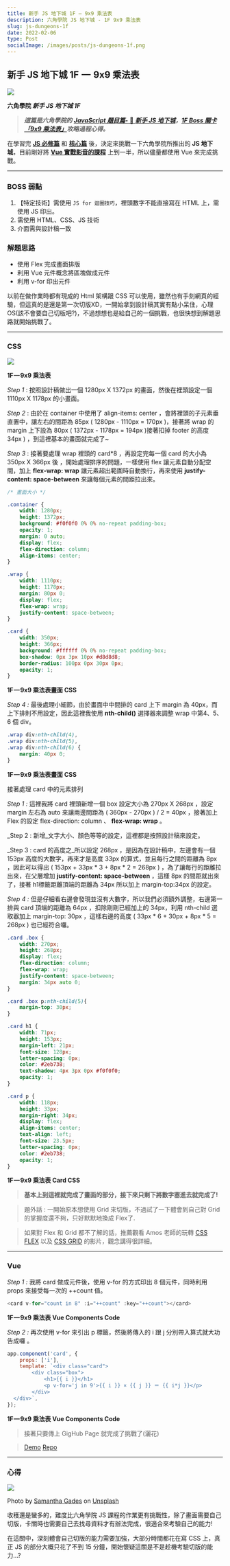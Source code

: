 ```yaml
---
title: 新手 JS 地下城 1F — 9x9 乘法表
description: 六角學院 JS 地下城 - 1F 9x9 乘法表
slug: js-dungeons-1f
date: 2022-02-06
type: Post
socialImage: /images/posts/js-dungeons-1f.png
---
```


## 新手 JS 地下城 1F  —  9x9 乘法表

![](/images/posts/js-dungeons-1f.png)

**六角學院 _新手 JS 地下城 1F_**

> **_這篇是六角學院的_** [**_JavaScript 題目篇-_** 🐲 **_新手 JS 地下城_**](https://courses.hexschool.com/courses/enrolled/674121)**_，_**[**_1F Boss 關卡「9x9 乘法表」_**](https://courses.hexschool.com/courses/javascript-js/lectures/12019663)**_攻略過程心得。_**

在學習完 [**JS 必修篇**](https://courses.hexschool.com/courses/enrolled/1463822) 和 [**核心篇**](https://courses.hexschool.com/courses/enrolled/670037) 後，決定來挑戰一下六角學院所推出的 **JS 地下城**，目前剛好將 [**Vue 實戰影音的課程**](https://courses.hexschool.com/courses/enrolled/1326387) 上到一半，所以儘量都使用 Vue 來完成挑戰。

---

### BOSS 弱點

1.  【特定技術】需使用 `JS for 迴圈技巧`，裡頭數字不能直接寫在 HTML 上，需使用 JS 印出。
2.  需使用 HTML、CSS、JS 技術
3.  介面需與設計稿一致

### 解題思路

-   使用 Flex 完成畫面排版
-   利用 Vue 元件概念將區塊做成元件
-   利用 v-for 印出元件

以前在做作業時都有現成的 Html 架構跟 CSS 可以使用，雖然也有手刻網頁的經驗，但這真的是還是第一次切版XD，一開始拿到設計稿其實有點小呆住，心理OS(該不會要自己切版吧?)，不過想想也是給自己的一個挑戰，也很快想到解題思路就開始挑戰了。

---

### CSS

![](https://cdn-images-1.medium.com/max/800/1*CksRXYLjGxK3wZzECb1V2g.jpeg)

**1F — 9x9 乘法表**

_Step 1_ : 按照設計稿做出一個 1280px X 1372px 的畫面，然後在裡頭設定一個1110px X 1178px 的小畫面。

_Step 2_ : 由於在 container 中使用了 align-items: center ，會將裡頭的子元素垂直置中，讓左右的間距為 85px ( 1280px - 1110px = 170px )，接著將 wrap 的 margin 上下設為 80px ( 1372px - 1178px = 194px )接著扣掉 footer 的高度 34px ) ，到這裡基本的畫面就完成了~

_Step 3_ : 接著要處理 wrap 裡頭的 card*8 ，再設定完每一個 card 的大小為 350px X 366px 後 ，開始處理排序的問題，一樣使用 flex 讓元素自動分配空間，加上 **flex-wrap: wrap** 讓元素超出範圍時自動換行，再來使用 **justify-content: space-between** 來讓每個元素的間距拉出來。

```css
/* 畫面大小 */

.container {
	width: 1280px;
	height: 1372px;
	background: #f0f0f0 0% 0% no-repeat padding-box;
	opacity: 1;
	margin: 0 auto;
	display: flex;
	flex-direction: column;
	align-items: center;
}

.wrap {
	width: 1110px;
	height: 1178px;
	margin: 80px 0;
	display: flex;
	flex-wrap: wrap;
	justify-content: space-between;
}

.card {
	width: 350px;
	height: 366px;
	background: #ffffff 0% 0% no-repeat padding-box;
	box-shadow: 0px 3px 10px #d8d8d8;
	border-radius: 100px 0px 30px 0px;
	opacity: 1;
}
```
**1F — 9x9 乘法表畫面 CSS**

_Step 4 :_ 最後處理小細節，由於畫面中中間排的 card 上下 margin 為 40px，而上下排則不用設定，因此這裡我使用 **nth-child()** 選擇器來調整 wrap 中第4、5、6 個 div。

```css
.wrap div:nth-child(4),
.wrap div:nth-child(5),
.wrap div:nth-child(6) {
	margin: 40px 0;
}
```

**1F — 9x9 乘法表畫面 CSS**

接著處理 card 中的元素排列

_Step 1 :_ 這裡我將 card 裡頭新增一個 box 設定大小為 270px X 268px ，設定 margin 左右為 auto 來讓兩邊間距為 ( 360px - 270px ) / 2 = 40px ，接著加上 Flex 的設定 flex-direction: column 、 **flex-wrap: wrap** 。

_Step 2 : 新增_文字大小、顏色等等的設定，這裡都是按照設計稿來設定。

_Step 3 : card 的高度之_所以設定 268px ，是因為在設計稿中，左邊會有一個 153px 高度的大數字，再來才是高度 33px 的算式，並且每行之間的距離為 8px ，因此可以得出 ( 153px + 33px * 3 + 8px * 2 = 268px ) ，為了讓每行的距離拉出來，在父層增加 **justify-content: space-between** ，這樣 8px 的間距就出來了，接著 h1標籤距離頂端的距離為 34px 所以加上 margin-top:34px 的設定。

_Step 4 :_ 但是仔細看右邊會發現並沒有大數字，所以我們必須額外調整，右邊第一排與 card 頂端的距離為 64px ，扣除剛剛已經加上的 34px，利用 nth-child 選取器加上 margin-top: 30px ，這樣右邊的高度 ( 33px * 6 + 30px + 8px * 5 = 268px ) 也已經符合囉。

```css
.card .box {
	width: 270px;
	height: 268px;
	display: flex;
	flex-direction: column;
	flex-wrap: wrap;
	justify-content: space-between;
	margin: 34px auto 0;
}

.card .box p:nth-child(5){
	margin-top: 30px;
}

.card h1 {
	width: 71px;
	height: 153px;
	margin-left: 21px;
	font-size: 128px;
	letter-spacing: 0px;
	color: #2eb738;
	text-shadow: 4px 3px 0px #f0f0f0;
	opacity: 1;
}

.card p {
	width: 118px;
	height: 33px;
	margin-right: 34px;
	display: flex;
	align-items: center;
	text-align: left;
	font-size: 23.5px;
	letter-spacing: 0px;
	color: #2eb738;
	opacity: 1;
}
```

**1F — 9x9 乘法表 Card CSS**

> **基本上到這裡就完成了畫面的部分，接下來只剩下將數字塞進去就完成了!**

> 題外話 : 一開始原本想使用 Grid 來切版，不過試了一下體會到自己對 Grid 的掌握度還不夠，只好默默地換成 Flex了.

> 如果對 Flex 和 Grid 都不了解的話，推薦觀看 Amos 老師的玩轉 [CSS FLEX](https://www.youtube.com/watch?v=_nCBQ6AIzDU) 以及 [CSS GRID](https://www.youtube.com/watch?v=fYcz3FUqv7M&t=3785s) 的影片，觀念講得很詳細。

---

### Vue

_Step 1 :_ 我將 card 做成元件後，使用 v-for 的方式印出 8 個元件，同時利用props 來接受每一次的 ++count 值。

```javascript
<card v-for="count in 8" :i="++count" :key="++count"></card>
```


**1F — 9x9 乘法表 Vue Components Code**

_Step 2 :_ 再次使用 v-for 來引出 p 標籤，然後將傳入的 i 跟 j 分別帶入算式就大功告成囉 。

```javascript
app.component('card', {
	props: ['i'],
	template: `<div class="card">
		<div class="box">
			<h1>{{ i }}</h1>
			<p v-for='j in 9'>{{ i }} × {{ j }} ＝ {{ i*j }}</p>
		</div>
  </div>`,
});
```

**1F — 9x9 乘法表 Vue Components Code**

> 接著只要傳上 GigHub Page 就完成了挑戰了(灑花)

> [Demo](https://cofcat456.github.io/JS-Dungeons/1F/)
> [Repo](https://github.com/CofCat456/JS-Dungeons/tree/gh-pages/1F)


---

### 心得

![](https://cdn-images-1.medium.com/max/800/1*vlAJjyAs0X6wjnkWYCjM2w.jpeg)

Photo by [Samantha Gades](https://unsplash.com/@srosinger3997?utm_source=medium&utm_medium=referral) on [Unsplash](https://unsplash.com/?utm_source=medium&utm_medium=referral)

收穫還是蠻多的，難度比六角學院 JS 課程的作業更有挑戰性，除了畫面需要自己切版，卡關時也需要自己去找尋資料才有辦法完成，很適合來考驗自己的能力!

在這關中，深刻體會自己切版的能力需要加強，大部分時間都花在寫 CSS 上，真正 JS 的部分大概只花了不到 15 分鐘，開始懷疑這關是不是趁機考驗切版的能力...?